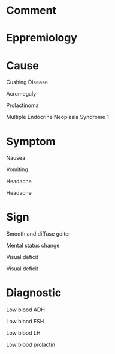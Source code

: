 # Comment

# Eppremiology

# Cause

Cushing Disease

Acromegaly

Prolactinoma

Multiple Endocrine Neoplasia Syndrome 1

# Symptom

Nausea

Vomiting

Headache

Headache

# Sign

Smooth and diffuse goiter

Mental status change

Visual deficit

Visual deficit

# Diagnostic

Low blood ADH

Low blood FSH

Low blood LH

Low blood prolactin
